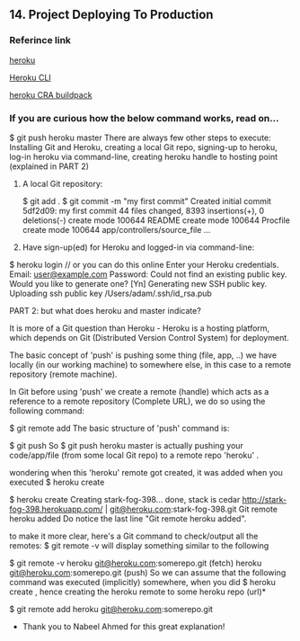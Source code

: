 ## 14. Project Deploying To Production
### Referince link
[heroku](https://dashboard.heroku.com/apps)

[Heroku CLI](https://devcenter.heroku.com/articles/heroku-cli)

[heroku CRA buildpack](https://github.com/mars/create-react-app-buildpack)


### If you are curious how the below command works, read on...

$ git push heroku master
There are always few other steps to execute: Installing Git and Heroku, creating a local Git repo, signing-up to heroku, log-in heroku via command-line, creating heroku handle to hosting point (explained in PART 2)

1. A local Git repository:

    $ git add .
    $ git commit -m "my first commit"
    Created initial commit 5df2d09: my first commit
     44 files changed, 8393 insertions(+), 0 deletions(-)
     create mode 100644 README
     create mode 100644 Procfile
     create mode 100644 app/controllers/source_file
    ...
2. Have sign-up(ed) for Heroku and logged-in via command-line:

$ heroku login // or you can do this online
Enter your Heroku credentials.
Email: user@example.com
Password:
Could not find an existing public key.
Would you like to generate one? [Yn]
Generating new SSH public key.
Uploading ssh public key /Users/adam/.ssh/id_rsa.pub


PART 2: but what does heroku and master indicate?

It is more of a Git question than Heroku - Heroku is a hosting platform, which depends on Git (Distributed Version Control System) for deployment.

The basic concept of 'push' is pushing some thing (file, app, ..) we have locally (in our working machine) to somewhere else, in this case to a remote repository (remote machine).

In Git before using 'push' we create a remote (handle) which acts as a reference to a remote repository (Complete URL), we do so using the following command:

$ git remote add <remote-name-of-our-choice> <URL-where-you-be-pushing-yourapp>
The basic structure of 'push' command is:

$ git push <remote-name> <branch>
So $ git push heroku master is actually pushing your code/app/file (from some local Git repo) to a remote repo 'heroku' .

wondering when this 'heroku' remote got created, it was added when you executed $ heroku create

$ heroku create
Creating stark-fog-398... done, stack is cedar
http://stark-fog-398.herokuapp.com/ | git@heroku.com:stark-fog-398.git
Git remote heroku added
Do notice the last line "Git remote heroku added".

to make it more clear, here's a Git command to check/output all the remotes: $ git remote -v will display something similar to the following

$ git remote -v
heroku     git@heroku.com:somerepo.git (fetch)
heroku     git@heroku.com:somerepo.git (push)
So we can assume that the following command was executed (implicitly) somewhere, when you did $ heroku create , hence creating the heroku remote to some heroku repo (url)*

$ git remote add heroku git@heroku.com:somerepo.git

- Thank you to Nabeel Ahmed for this great explanation!